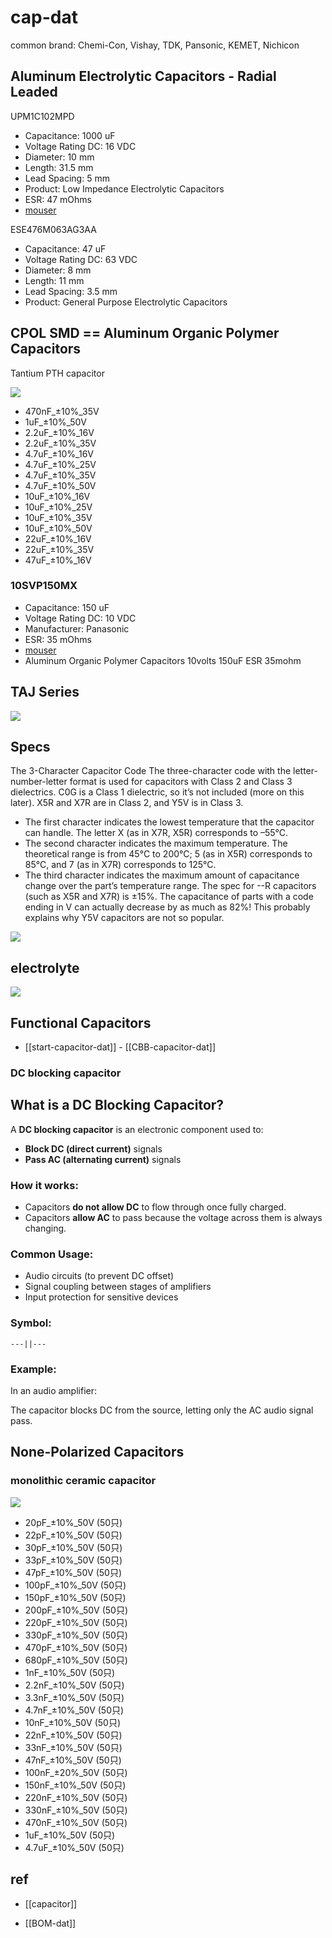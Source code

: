 
# cap-dat 

common brand: 	Chemi-Con, Vishay, TDK, Pansonic, KEMET, Nichicon

## Aluminum Electrolytic Capacitors - Radial Leaded

UPM1C102MPD

- Capacitance:	1000 uF	
- Voltage Rating DC:	16 VDC	
- Diameter:	10 mm	
- Length:	31.5 mm	
- Lead Spacing:	5 mm
- Product:	Low Impedance Electrolytic Capacitors
- ESR:	47 mOhms
- [mouser](https://www.mouser.com/ProductDetail/Nichicon/UPM1C102MPD?qs=sGAEpiMZZMvwFf0viD3Y3asoeH%252BozipbRshjmM7HrXA%3D)

ESE476M063AG3AA

- Capacitance:	47 uF	
- Voltage Rating DC:	63 VDC	
- Diameter:	8 mm	
- Length:	11 mm	
- Lead Spacing:	3.5 mm	
- Product:	General Purpose Electrolytic Capacitors

## CPOL SMD == Aluminum Organic Polymer Capacitors

Tantium PTH capacitor 

![](2025-05-24-19-47-18.png)


- 470nF_±10%_35V
- 1uF_±10%_50V
- 2.2uF_±10%_16V
- 2.2uF_±10%_35V
- 4.7uF_±10%_16V
- 4.7uF_±10%_25V
- 4.7uF_±10%_35V
- 4.7uF_±10%_50V
- 10uF_±10%_16V
- 10uF_±10%_25V
- 10uF_±10%_35V
- 10uF_±10%_50V
- 22uF_±10%_16V
- 22uF_±10%_35V
- 47uF_±10%_16V


### 10SVP150MX

- Capacitance:	150 uF
- Voltage Rating DC:	10 VDC
- Manufacturer:	Panasonic
- ESR:	35 mOhms
- [mouser](https://www.mouser.com/ProductDetail/Panasonic/10SVP150MX?qs=OE1iw1LrrPHivwvo07HIWQ%3D%3D&srsltid=AfmBOoo4rCaynTxtMDlHuMfp_wQLsJcUsBf7wrQTaFRQ64rotDMANhCK)
- Aluminum Organic Polymer Capacitors 10volts 150uF ESR 35mohm



## TAJ Series 

![](2023-10-17-16-19-42.png)





## Specs 

The 3-Character Capacitor Code
The three-character code with the letter-number-letter format is used for capacitors with Class 2 and Class 3 dielectrics. C0G is a Class 1 dielectric, so it’s not included (more on this later). X5R and X7R are in Class 2, and Y5V is in Class 3.

- The first character indicates the lowest temperature that the capacitor can handle. The letter X (as in X7R, X5R) corresponds to –55°C.
- The second character indicates the maximum temperature. The theoretical range is from 45°C to 200°C; 5 (as in X5R) corresponds to 85°C, and 7 (as in X7R) corresponds to 125°C.
- The third character indicates the maximum amount of capacitance change over the part’s temperature range. The spec for --R capacitors (such as X5R and X7R) is ±15%. The capacitance of parts with a code ending in V can actually decrease by as much as 82%! This probably explains why Y5V capacitors are not so popular.


![](2023-12-29-18-18-14.png)



## electrolyte 

![](2025-03-14-20-31-28.png)

## Functional Capacitors

- [[start-capacitor-dat]] - [[CBB-capacitor-dat]]


### DC blocking capacitor


## What is a DC Blocking Capacitor?

A **DC blocking capacitor** is an electronic component used to:

- **Block DC (direct current)** signals
- **Pass AC (alternating current)** signals

### How it works:
- Capacitors **do not allow DC** to flow through once fully charged.
- Capacitors **allow AC** to pass because the voltage across them is always changing.

### Common Usage:
- Audio circuits (to prevent DC offset)
- Signal coupling between stages of amplifiers
- Input protection for sensitive devices

### Symbol:

    ---||---

### Example:

In an audio amplifier:

The capacitor blocks DC from the source, letting only the AC audio signal pass.



##  None-Polarized Capacitors

### monolithic ceramic capacitor

![](2025-05-25-19-21-13.png)

- 20pF_±10%_50V (50只)
- 22pF_±10%_50V (50只)
- 30pF_±10%_50V (50只)
- 33pF_±10%_50V (50只)
- 47pF_±10%_50V (50只)
- 100pF_±10%_50V (50只)
- 150pF_±10%_50V (50只)
- 200pF_±10%_50V (50只)
- 220pF_±10%_50V (50只)
- 330pF_±10%_50V (50只)
- 470pF_±10%_50V (50只)
- 680pF_±10%_50V (50只)
- 1nF_±10%_50V (50只)
- 2.2nF_±10%_50V (50只)
- 3.3nF_±10%_50V (50只)
- 4.7nF_±10%_50V (50只)
- 10nF_±10%_50V (50只)
- 22nF_±10%_50V (50只)
- 33nF_±10%_50V (50只)
- 47nF_±10%_50V (50只)
- 100nF_±20%_50V (50只)
- 150nF_±10%_50V (50只)
- 220nF_±10%_50V (50只)
- 330nF_±10%_50V (50只)
- 470nF_±10%_50V (50只)
- 1uF_±10%_50V (50只)
- 4.7uF_±10%_50V (50只)


## ref 



- [[capacitor]]


- [[BOM-dat]]